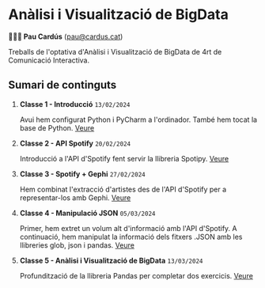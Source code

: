 # Anàlisi i Visualització de BigData
**👨🏻‍🎓 Pau Cardús** ([pau@cardus.cat](mailto:pau@cardus.cat))

Treballs de l'optativa d'Anàlisi i Visualització de BigData de 4rt de Comunicació Interactiva.

## Sumari de continguts

1. **Classe 1 - Introducció** `13/02/2024`

    Avui hem configurat Python i PyCharm a l'ordinador. També hem tocat la base de Python. [Veure](https://github.com/carduspau/bigdataUAB/tree/main/Classe%201%20-%20Introducci%C3%B3)

2. **Classe 2 - API Spotify** `20/02/2024`

    Introducció a l'API d'Spotify fent servir la llibreria Spotipy. [Veure](https://github.com/carduspau/bigdataUAB/tree/main/Classe%202%20-%20API%20Spotify)


3. **Classe 3 - Spotify + Gephi** `27/02/2024`

    Hem combinat l'extracció d'artistes des de l'API d'Spotify per a representar-los amb Gephi. [Veure](https://github.com/carduspau/bigdataUAB/tree/main/Classe%203%20-%20Spotify%20%2B%20Gephi)

4. **Classe 4 - Manipulació JSON** `05/03/2024`
 
    Primer, hem extret un volum alt d'informació amb l'API d'Spotify. A continuació, hem manipulat la informació dels fitxers .JSON amb les llibreries glob, json i pandas. [Veure](https://github.com/carduspau/bigdataUAB/tree/main/Classe%204%20-%20Manipulaci%C3%B3%20JSON)

5. **Classe 5 - Anàlisi i Visualització de BigData** `13/03/2024`
 
    Profundització de la llibreria Pandas per completar dos exercicis. [Veure](https://github.com/carduspau/bigdataUAB/tree/main/Classe%205%20-%20Pandas)
